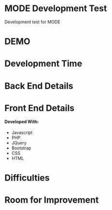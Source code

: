 # MODE Development Test
Development test for MODE

# DEMO

# Development Time

# Back End Details

# Front End Details
#### Developed With:

+ Javascript
+ PHP
+ JQuery
+ Bootstrap
+ CSS
+ HTML

# Difficulties

# Room for Improvement
